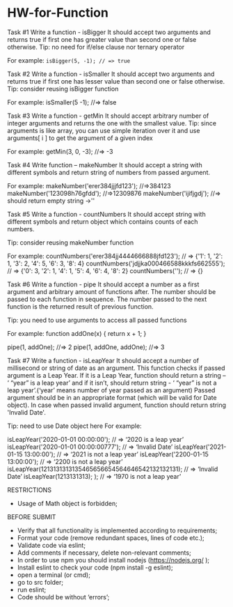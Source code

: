 # HW-for-Function 

Task #1
Write a function - isBigger
It should accept two arguments and returns true if first one has greater value than second one or false otherwise. 
Tip: no need for if/else clause nor ternary operator

For example: 
`isBigger(5, -1); // => true`


Task #2
Write a function - isSmaller
It should accept two arguments and returns true if first one has lesser value than second one or false otherwise. 
Tip: consider reusing isBigger function

For example: 
isSmaller(5 -1); //=> false




Task #3
Write a function - getMin
It should accept arbitrary number of integer arguments and returns the one with the smallest value.
Tip: since arguments is like array, you can use simple iteration over it
and use arguments[ i ] to get the argument of a given index

For example: 
getMin(3, 0, -3); //=> -3




Task #4	
Write function – makeNumber
It should accept a string with different symbols and return string of numbers from passed argument.

For example:
makeNumber('erer384jjjfd123'); //=>384123
makeNumber('123098h76gfdd'); //=>12309876
makeNumber('ijifjgdj'); //=> should return empty string ->''




Task #5
Write a function - countNumbers
It should accept string with different symbols and return object which contains counts of each numbers.

Tip: consider reusing makeNumber function 

For example: 
countNumbers('erer384jj4444666888jfd123');
// => {'1': 1, '2': 1, '3': 2, '4': 5, '6': 3, '8': 4}
countNumbers('jdjjka000466588kkkfs662555');
// => {'0': 3, '2': 1, '4': 1, '5': 4, '6': 4, '8': 2}
countNumbers(''); // => {}




Task #6
Write a function - pipe
It should accept a number as a first argument and arbitrary amount of functions after. The number should be passed to each function in sequence. The number passed to the next function is the returned result of previous function.

Tip: you need to use arguments to access all passed functions

For example: 
function addOne(x) {
  return x + 1;
}

pipe(1, addOne); //=> 2
pipe(1, addOne, addOne); //=> 3
 





Task #7
Write a function - isLeapYear
It should accept a number of millisecond or string of date as an argument. This function checks if passed argument is a Leap Year. If it is a Leap Year, function should return a string – ‘ “year” is a leap year’ and if it isn’t, should return string - ‘ “year” is not a leap year’.(‘year’ means number of year passed as an argument)
Passed argument should be in an appropriate format (which will be valid for Date object).
In case when passed invalid argument, function should return string 'Invalid Date'.

Tip: need to use Date object here
For example: 

isLeapYear('2020-01-01 00:00:00'); // =>  ‘2020 is a leap year’
isLeapYear('2020-01-01 00:00:00777'); // =>  ‘Invalid Date’
isLeapYear('2021-01-15 13:00:00');  // =>  ‘2021 is not a leap year’
isLeapYear('2200-01-15 13:00:00'); // =>  ‘2200 is not a leap year’
isLeapYear(1213131313135465656654564646542132132131); // =>  ‘Invalid Date’
isLeapYear(1213131313); ); // => ‘1970 is not a leap year’





RESTRICTIONS
-	Usage of Math object is forbidden;

BEFORE SUBMIT
-	Verify that all functionality is implemented according to requirements;
-	Format your code (remove redundant spaces, lines of code etc.);
-	Validate code via eslint;
-	Add comments if necessary, delete non-relevant comments;
-	In order to use npm you should install nodejs (https://nodejs.org/ );
-	Install eslint to check your code (npm install -g eslint);
-	open a terminal (or cmd);
-	go to src folder;
-	run eslint;
-	Code should be without ‘errors’;
